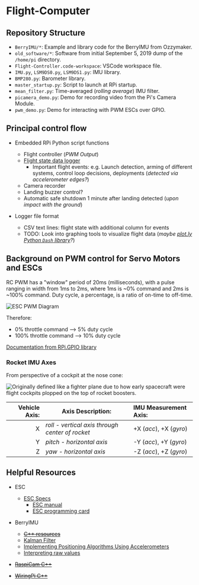 # Flight-Computer

## Repository Structure

- `BerryIMU/*`: Example and library code for the BerryIMU from Ozzymaker.
- `old_software/*`: Software from initial September 5, 2019 dump of the `/home/pi` directory.
- `Flight-Controller.code-workspace`: VSCode workspace file.
- `IMU.py`, `LSM9DS0.py`, `LSM9DS1.py`: IMU library.
- `BMP280.py`: Barometer library.
- `master_startup.py`: Script to launch at RPi startup.
- `mean_filter.py`: Time-averaged (*rolling average*) IMU filter.
- `picamera_demo.py`: Demo for recording video from the Pi's Camera Module.
- `pwm_demo.py`: Demo for interacting with PWM ESCs over GPIO.

## Principal control flow

- Embedded RPi Python script functions
  - Flight controller (*PWM Output*)
  - [Flight state data logger](http://ozzmaker.com/product/berryimu-accelerometer-gyroscope-magnetometer-barometricaltitude-sensor)
    - Important flight events: e.g. Launch detection, arming of different systems, control loop decisions, deployments (*detected via accelerometer edges?*)
  - Camera recorder
  - Landing buzzer control?
  - Automatic safe shutdown 1 minute after landing detected (*upon impact with the ground*)

- Logger file format
  - CSV text lines: flight state with additional column for events
  - TODO: Look into graphing tools to visualize flight data (*maybe [plot.ly Python `Dash` library](https://dash.plot.ly/)?*)

## Background on PWM control for Servo Motors and ESCs

RC PWM has a "window" period of 20ms (milliseconds), with a pulse ranging in width from 1ms to 2ms, where 1ms is ~0% command and 2ms is ~100% command. Duty cycle, a percentage, is a ratio of on-time to off-time.

![ESC PWM Diagram](https://upload.wikimedia.org/wikipedia/commons/b/b7/Sinais_controle_servomotor.JPG)

Therefore:

- 0% throttle command --> 5% duty cycle
- 100% throttle command --> 10% duty cycle

[Documentation from RPi.GPIO library](https://sourceforge.net/p/raspberry-gpio-python/wiki/PWM)

### Rocket IMU Axes

From perspective of a cockpit at the nose cone:

![Originally defined like a fighter plane due to how early spacecraft were flight cockpits plopped on the top of rocket boosters.](https://qph.fs.quoracdn.net/main-qimg-67b906f1ec6e62819e16134e76b8830f-c)

| Vehicle Axis: | Axis Description: | IMU Measurement Axis: |
|--------------:|-------------------|:----------------------|
| X | *roll - vertical axis through center of rocket* | +X (*acc*), +X (*gyro*) |
| Y | *pitch - horizontal axis* | -Y (*acc*), +Y (*gyro*) |
| Z | *yaw - horizontal axis* | -Z (*acc*), +Z (*gyro*) |

## Helpful Resources

- ESC
  - [ESC Specs](https://hobbyking.com/en_us/turnigy-monster-2000-200a-4-12s-brushless-esc.html)
    - [ESC manual](https://cdn-global-hk.hobbyking.com/media/file/969150300X462171X21.pdf)
    - [ESC programming card](https://hobbyking.com/en_us/turnigy-monster-2000-esc-programming-card.html)

- BerryIMU
  - ~~[C++ resources](http://ozzmaker.com/product/berryimu-accelerometer-gyroscope-magnetometer-barometricaltitude-sensor/#Guides%20and%20Tutorials)~~
  - [Kalman Filter](http://ozzmaker.com/guide-interfacing-gyro-accelerometer-raspberry-pi-kalman-filter)
  - [Implementing Positioning Algorithms Using Accelerometers](https://www.nxp.com/docs/en/application-note/AN3397.pdf)
  - [Interpreting raw values](http://ozzmaker.com/accelerometer-to-g)
- ~~[RaspiCam C++](https://www.uco.es/investiga/grupos/ava/node/40)~~
- ~~[WiringPi C++](https://www.youtube.com/watch?v=J6KsTz6hjfU)~~
